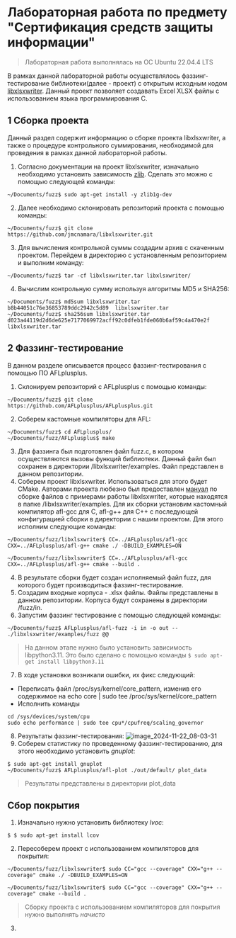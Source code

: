 # Лабораторная работа по предмету "Сертификация средств защиты информации"

> Лабораторная работа выполнялась на ОС Ubuntu 22.04.4 LTS

В рамках данной лабораторной работы осуществлялось фаззинг-тестирование библиотеки(далее - проект) с открытым исходным кодом [libxlsxwriter](https://github.com/jmcnamara/libxlsxwriter). Данный проект позволяет создавать Excel XLSX файлы с использованием языка программирования C.
## 1 Сборка проекта
Данный раздел содержит информацию о сборке проекта libxlsxwriter, а также о процедуре контрольного суммирования, необходимой для проведения в рамках данной лабораторной работы.
1. Согласно документации на проект libxlsxwriter, изначально необходимо установить зависимость [zlib](https://www.zlib.net/). Сделать это можно с помощью следующей команды:
```
~/Documents/fuzz$ sudo apt-get install -y zlib1g-dev
```
2. Далее необходимо склонировать репозиторий проекта с помощью команды:
```
~/Documents/fuzz$ git clone https://github.com/jmcnamara/libxlsxwriter.git
```
3. Для вычисления контрольной суммы создадим архив с скаченным проектом. Перейдем в директорию с установленным репозиторием и выполним команду:
```
~/Documents/fuzz$ tar -cf libxlsxwriter.tar libxlsxwriter/
```
4. Вычислим контрольную сумму используя алгоритмы MD5 и SHA256:
```
~/Documents/fuzz$ md5sum libxlsxwriter.tar
b8b44051c76e36853789ddc2942c5d89  libxlsxwriter.tar
~/Documents/fuzz$ sha256sum libxlsxwriter.tar
d023a44119d2d6de625e7177069972acff92c0dfeb1fde060b6af59c4a470e2f  libxlsxwriter.tar
```
## 2 Фаззинг-тестирование
В данном разделе описывается процесс фаззинг-тестирования с помощью ПО AFLplusplus.
1. Склонируем репозиторий с AFLplusplus с помощью команды:
```
~/Documents/fuzz$ git clone https://github.com/AFLplusplus/AFLplusplus.git
```
2. Соберем кастомные компиляторы для AFL:
```
~/Documents/fuzz$ cd AFLplusplus/
~/Documents/fuzz/AFLplusplus$ make
```
3. Для фаззинга был подготовлен файл fuzz.c, в котором осуществляются вызовы функций библиотеки. Данный файл был сохранен в директории /libxlsxwriter/examples. Файл представлен в данном репозитории.
3. Соберем проект libxlsxwriter. Использоваться для этого будет CMake. Авторами проекта любезно был предоставлен [мануал](https://libxlsxwriter.github.io/getting_started.html#:~:text=cmake%20..%0Acmake%20%2D%2Dbuild%20.-,Build%20the%20examples,-If%20there%20weren%27t) по сборке файлов с примерами работы libxlsxwriter, которые находятся в папке /libxlsxwriter/examples. Для их сборки установим кастомный компилятор afl-gcc для С, afl-g++ для C++ с последующей конфигурацией сборки в директории с нашим проектом. Для этого исполним следующие команды:
```
~/Documents/fuzz/libxlsxwriter$ CC=../AFLplusplus/afl-gcc CXX=../AFLplusplus/afl-g++ cmake ./ -DBUILD_EXAMPLES=ON

~/Documents/fuzz/libxlsxwriter$ CC=../AFLplusplus/afl-gcc CXX=../AFLplusplus/afl-g++ cmake --build .
```
4. В результате сборки будет создан исполняемый файл fuzz, для которого будет производиться фаззинг-тестирование.
5. Создадим входные корпуса - .xlsx файлы. Файлы представлены в данном репозитории. Корпуса будут сохранены в директории /fuzz/in.
6. Запустим фаззинг тестирование с помощью следующей команды:
```
~/Documents/fuzz$ AFLplusplus/afl-fuzz -i in -o out -- ./libxlsxwriter/examples/fuzz @@
```
> На данном этапе нужно было установить зависимость libpython3.11. Это было сделано с помощью команды ```$ sudo apt-get install libpython3.11```

7. В ходе установки возникали ошибки, их фикс следующий:
- Переписать файл /proc/sys/kernel/core_pattern, изменив его содержимое на echo core | sudo tee /proc/sys/kernel/core_pattern
- Исполнить команды
```
cd /sys/devices/system/cpu
sudo echo performance | sudo tee cpu*/cpufreq/scaling_governor
```
8. Результаты фаззинг-тестирования:
![image_2024-11-22_08-03-31](https://github.com/user-attachments/assets/3db7f498-182b-4a62-b27f-66de6fafe2de)
9. Соберем статистику по проведенному фаззинг-тестированию, для этого необходимо установить _gnuplot_:
```
$ sudo apt-get install gnuplot
~/Documents/fuzz$ AFLplusplus/afl-plot ./out/default/ plot_data
```
> Результаты представлены в директории plot_data
## Сбор покрытия ##
1. Изначально нужно установить библиотеку _lvoc_:
```
$ $ sudo apt-get install lcov
```
2. Пересоберем проект с использованием компиляторов для покрытия:
```
~/Documents/fuzz/libxlsxwriter$ sudo СС="gcc --coverage" CXX="g++ --coverage" cmake ./ -DBUILD_EXAMPLES=ON

~/Documents/fuzz/libxlsxwriter$ sudo СС="gcc --coverage" CXX="g++ --coverage" cmake --build .
```
> Сборку проекта с использованием компиляторов для покрытия нужно выполнять *начисто*
3.

